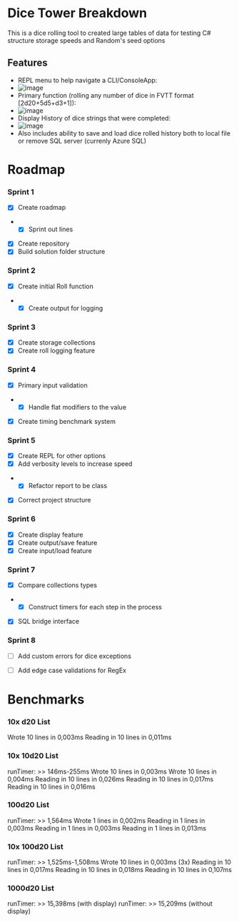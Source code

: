 # Dice Tower Breakdown
This is a dice rolling tool to created large tables of data 
for testing C# structure storage speeds and Random's seed options

## Features
- REPL menu to help navigate a CLI/ConsoleApp:
- ![image](https://github.com/iamchipy/dice-tower-breakdown/assets/1663877/16f743d1-bcfb-416e-8773-412af4def3a7)
- Primary function (rolling any number of dice in FVTT format [2d20+5d5+d3+1]):
- ![image](https://github.com/iamchipy/dice-tower-breakdown/assets/1663877/1ae07133-4291-4f8b-8709-d1cccefc7070)
- Display History of dice strings that were completed:
- ![image](https://github.com/iamchipy/dice-tower-breakdown/assets/1663877/ce7cdf6d-6cee-4c5f-a35a-3f43b6f42efb)
- Also includes ability to save and load dice rolled history both to local file or remove SQL server (currenly Azure SQL)


# Roadmap 
### Sprint 1
- [x] Create roadmap
- - [X] Sprint out lines
- [x] Create repository 
- [x] Build solution folder structure 

### Sprint 2
- [x] Create initial Roll function
- - [x] Create output for logging

### Sprint 3
- [x] Create storage collections
- [x] Create roll logging feature

### Sprint 4
- [x] Primary input validation
- - [x] Handle flat modifiers to the value
- [x] Create timing benchmark system

### Sprint 5
- [x] Create REPL for other options
- [x] Add verbosity levels to increase speed
- - [x] Refactor report to be class 
- [x] Correct project structure

### Sprint 6
- [x] Create display feature
- [x] Create output/save feature
- [x] Create input/load feature

### Sprint 7
- [x] Compare collections types
- - [x] Construct timers for each step in the process
- [x] SQL bridge interface

### Sprint 8
- [ ] Add custom errors for dice exceptions
- [ ] Add edge case validations for RegEx


# Benchmarks

### 10x d20 List<DiceRollEntry>
Wrote 10 lines in 0,003ms
Reading in 10 lines in 0,011ms

### 10x 10d20 List<DiceRollEntry>
runTimer: >> 146ms-255ms
Wrote 10 lines in 0,003ms
Wrote 10 lines in 0,004ms
Reading in 10 lines in 0,026ms
Reading in 10 lines in 0,017ms
Reading in 10 lines in 0,016ms

### 100d20 List<DiceRollEntry>
runTimer: >> 1,564ms
Wrote 1 lines in 0,002ms
Reading in 1 lines in 0,003ms
Reading in 1 lines in 0,003ms
Reading in 1 lines in 0,013ms

### 10x 100d20 List<DiceRollEntry>
runTimer: >> 1,525ms-1,508ms
Wrote 10 lines in 0,003ms (3x)
Reading in 10 lines in 0,017ms
Reading in 10 lines in 0,018ms
Reading in 10 lines in 0,107ms

### 1000d20 List<DiceRollEntry>
runTimer: >> 15,398ms  (with display)
runTimer: >> 15,209ms  (without display)
